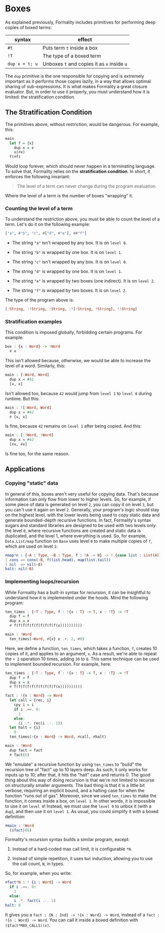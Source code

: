# Boxes

As explained previously, Formality includes primitives for performing deep copies of boxed terms:

syntax | effect
--- | ---
`#t` | Puts term `t` inside a box
`!T` | The type of a boxed term
`dup x = t; u` | Unboxes `t` and copies it as `x` inside `u`

The `dup` primitive is the one responsible for copying and is extremely important as it performs those copies lazily, in a way that allows optimal sharing of sub-expressions. It is what makes Formality a great closure evaluator. But, in order to use it properly, you must understand how it is limited: the stratification condition.

## The Stratification Condition

The primitives above, without restriction, would be dangerous. For example, this:

```haskell
main
  let f = {x}
    dup x = x
    x(#x)
  f(#f)
```

Would loop forever, which should never happen in a terminating language. To solve that, Formality relies on the **stratification condition**. In short, it enforces the following invariant:

> The level of a term can never change during the program evaluation.

Where the level of a term is the number of boxes "wrapping" it.

### Counting the level of a term

To understand the restriction above, you must be able to count the level of a term. Let's do it on the following example:

```haskell
["a", #"b", "c", #["d", #"e"], ##"f"]
```

- The string `"a"` isn't wrapped by any box. It is on `level 0`.

- The string `"b"` is wrapped by one box. It is on `level 1`.

- The string `"c"` isn't wrapped by any box. It is on `level 0`.

- The string `"d"` is wrapped by one box. It is on `level 1`.

- The string `"e"` is wrapped by two boxes (one indirect). It is on `level 2`. 

- The string `"f"` is wrapped by two boxes. It is on `level 2`. 

The type of the program above is:

```haskell
[:String, :!String, :String, :![:String, !String], !!String]
```

### Stratification examples

This condition is imposed globally, forbidding certain programs. For example:

```haskell
box : {x : Word} -> !Word 
  # x
```

This isn't allowed because, otherwise, we would be able to increase the level of a word. Similarly, this:

```haskell
main : [:Word, Word]
  dup x = #42
  [x, x]
```

Isn't allowed too, because `42` would jump from `level 1` to `level 0` during runtime. But this:

```haskell
main : ![:Word, Word]
  dup x = #42
  # [x, x]
```

Is fine, because `42` remains on `level 1` after being copied. And this:

```haskell
main : [:!Word, !Word]
  dup x = #42
  [#x, #x]
```

Is fine too, for the same reason.

## Applications

### Copying "static" data

In general of this, boxes aren't very useful for copying data. That's because information can only flow from lower to higher levels. So, for example, if some piece of data is generated on level `2`, you can copy it on level `3`, but you can't use it again on level `2`. Generally, your program's logic should stay on the highest level, with the lower levels being used to copy static data and generate bounded-depth recursive functions. In fact, Formality's syntax sugars and standard libraries are designed to be used with two levels only: the level `0`, where recursive functions are created and static data is duplicated, and the level 1, where everything is used. So, for example, `Data.List/map` function on `Base` uses level `0` to make multiple copies of `f`, which are used on level `1`:

```elm
#map*n : {~A : Type, ~B : Type, f : !A -> B} -> ! {case list : List(A)} -> List(B)
| cons => cons(~B, f(list.head), map(list.tail))
| nil  => nil(~B)
halt: nil(~B)
```

### Implementing loops/recursion

While Formality has a built-in syntax for recursion, it can be insightful to understand how it is implemented under the hoods. Mind the following program:

```haskell
ten_times : {~T : Type, f : !{x : T} -> T, x : !T} -> !T
  dup f = f
  dup x = x
  # f(f(f(f(f(f(f(f(f(f(x))))))))))

main : !Word
  ten_times(~Word, #{x} x .+. 2, #0)
```

Here, we define a function, `ten_times`, which takes a function, `f`, creates 10 copies of it, and applies to an argument, `x`. As a result, we're able to repeat the `+ 2` operation 10 times, adding `20` to `0`. This same technique can be used to implement bounded recursion. For example, here:

```haskell
ten_times : {~T : Type, f : !{x : T} -> T, x : !T} -> !T
  dup f = f
  dup x = x
  # f(f(f(f(f(f(f(f(f(f(x))))))))))

fact : !{n : Word} -> Word
  let call = {rec, i}
    cpy i = i
    if i .==. 0:
      1
    else:
      (i .*. rec(i .-. 1))
  let halt = {i}
    0
  ten_times(~{x : Word} -> Word, #call, #halt)

main : !Word
  dup fact = fact
  # fact(6)
```

We "emulate" a recursive function by using `ten_times` to "build" the recursion tree of "fact" up to 10 layers deep. As such, it only works for inputs up to 10; after that, it hits the "halt" case and returns 0. The good thing about this way of doing recursion is that we're not limited to recurse on structurally smaller arguments. The bad thing is that it is a little bit verbose, requiring an explicit bound, and a halting case for when the function "runs out of gas". Moreover, since we used `ten_times` to make the function, it comes inside a box, on `level 1`. In other words, it is impossible to use it on `level 0`! Instead, we must use the `level 0` to unbox it (with a `dup`), and then use it on `level 1`. As usual, you could simplify it with a boxed definition:

```elm
#main : !Word
  ($fact)(6)
```

Formality's recursion syntax builds a similar program, except: 

1. Instead of a hard-coded max call limit, it is configurable `*N`.

2. Instead of simple repetition, it uses `Nat` induction, allowing you to use the call count, `N`, in types.

So, for example, when you write:

```elm
#fact*N : ! {i : Word} -> Word
  if i .==. 0:
    1
  else:
    i .*. fact(i .-. 1)
halt: 0
```

It gives you a `fact : {N : Ind} -> !{n : Word} -> Word`, instead of a `fact : !{n : Word} -> Word`. You can call it inside a boxed definition with `($fact*MAX_CALLS)(x)`.
